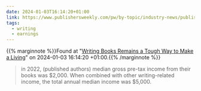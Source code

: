 ```yaml
---
date: 2024-01-03T16:14:20+01:00
link: https://www.publishersweekly.com/pw/by-topic/industry-news/publisher-news/article/93301-author-incomes-post-small-gains.html
tags:
  - writing
  - earnings
---
```

{{% marginnote %}}Found at "[Writing Books Remains a Tough Way to Make a Living](https://web.archive.org/web/20240103161420/https://www.publishersweekly.com/pw/by-topic/industry-news/publisher-news/article/93301-author-incomes-post-small-gains.html)" on 2024-01-03 16:14:20 +01:00.{{% /marginnote %}}

> in 2022, (published authors) median gross pre-tax income from their books was $2,000. When combined with other writing-related income, the total annual median income was $5,000.